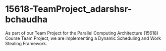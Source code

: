 # 15618-TeamProject_adarshsr-bchaudha
As part of our Team Project for the Parallel Computing Architecture (15618) Course Team Project, we are implementing a Dynamic Scheduling and Work Stealing Framework.
